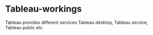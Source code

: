# Tableau-workings
Tableau provides different services
Tableau desktop, Tableau service, Tableau public etc.
